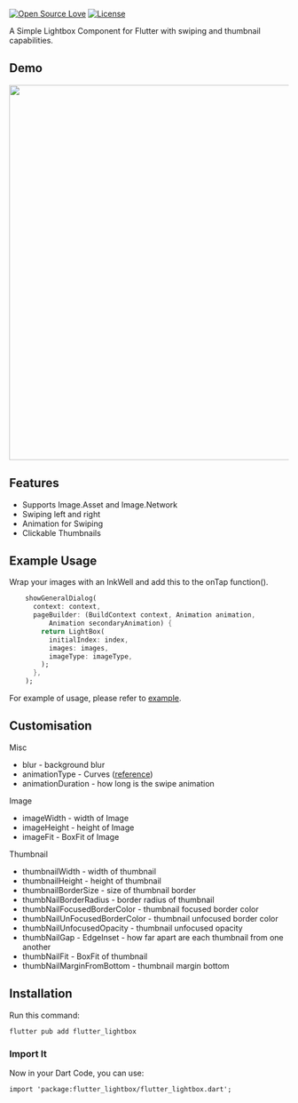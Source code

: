 [![Open Source Love](https://badges.frapsoft.com/os/v1/open-source.svg?v=102)](https://opensource.org/licenses/MIT)
[![License](https://img.shields.io/badge/license-MIT-blue.svg)](https://github.com/SherlockHolmes2045/flutter_lightbox/blob/master/LICENSE)

A Simple Lightbox Component for Flutter with swiping and thumbnail capabilities.

## Demo
<img src="https://github.com/ThePikachu/flutter_lightbox/assets/27757830/402dcc5d-8e85-4938-a017-3092308bdabe"  height="675">

## Features
* Supports Image.Asset and Image.Network
* Swiping left and right
* Animation for Swiping
* Clickable Thumbnails

## Example Usage
Wrap your images with an InkWell and add this to the onTap function().
```dart
    showGeneralDialog(
      context: context,
      pageBuilder: (BuildContext context, Animation animation,
          Animation secondaryAnimation) {
        return LightBox(
          initialIndex: index,
          images: images,
          imageType: imageType,
        );
      },
    );
```
For example of usage, please refer to [example](https://github.com/ThePikachu/flutter_lightbox/blob/main/example/lib/main.dart).

## Customisation
Misc
* blur - background blur
* animationType - Curves ([reference](https://api.flutter.dev/flutter/animation/Curves-class.html))
* animationDuration - how long is the swipe animation

Image
* imageWidth - width of Image
* imageHeight - height of Image
* imageFit - BoxFit of Image

Thumbnail
* thumbnailWidth - width of thumbnail
* thumbnailHeight - height of thumbnail
* thumbnailBorderSize - size of thumbnail border
* thumbNailBorderRadius - border radius of thumbnail
* thumbNailFocusedBorderColor - thumbnail focused border color
* thumbNailUnFocusedBorderColor - thumbnail unfocused border color
* thumbNailUnfocusedOpacity - thumbnail unfocused opacity
* thumbNailGap - EdgeInset - how far apart are each thumbnail from one another
* thumbNailFit - BoxFit of thumbnail
* thumbNailMarginFromBottom - thumbnail margin bottom 


## Installation
Run this command:
```
flutter pub add flutter_lightbox
```

### Import It
Now in your Dart Code, you can use:
```
import 'package:flutter_lightbox/flutter_lightbox.dart';
```


